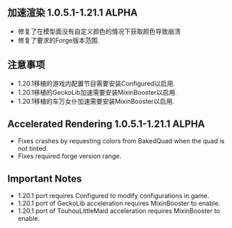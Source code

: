 ## 加速渲染 1.0.5.1-1.21.1 ALPHA
- 修复了在模型面没有自定义颜色的情况下获取颜色导致崩溃
- 修复了要求的Forge版本范围.

## 注意事项
- 1.20.1移植的游戏内配置节目需要安装Configured以启用.
- 1.20.1移植的GeckoLib加速需要安装MixinBooster以启用.
- 1.20.1移植的车万女仆加速需要安装MixinBooster以启用.

## Accelerated Rendering 1.0.5.1-1.21.1 ALPHA
- Fixes crashes by requesting colors from BakedQuad when the quad is not tinted.
- Fixes required forge version range.

## Important Notes
- 1.20.1 port requires Configured to modify configurations in game.
- 1.20.1 port of GeckoLib acceleration requires MixinBooster to enable.
- 1.20.1 port of TouhouLittleMaid acceleration requires MixinBooster to enable.